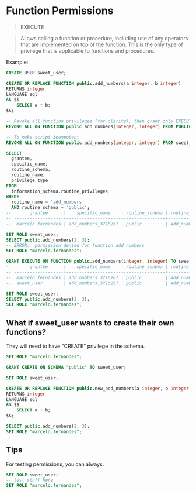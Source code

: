 # Function Permissions

> EXECUTE

> Allows calling a function or procedure, including use of any operators that
> are implemented on top of the function. This is the only type of privilege
> that is applicable to functions and procedures.


Example:

```sql
CREATE USER sweet_user;

CREATE OR REPLACE FUNCTION public.add_numbers(a integer, b integer)
RETURNS integer
LANGUAGE sql
AS $$
    SELECT a + b;
$$;

-- Revoke all function privileges (for clarity), then grant only EXECUTE
REVOKE ALL ON FUNCTION public.add_numbers(integer, integer) FROM PUBLIC;

-- To make script idempotent
REVOKE ALL ON FUNCTION public.add_numbers(integer, integer) FROM sweet_user;

SELECT
  grantee,
  specific_name,
  routine_schema,
  routine_name,
  privilege_type
FROM
  information_schema.routine_privileges
WHERE
  routine_name = 'add_numbers'
  AND routine_schema = 'public';
--       grantee      |    specific_name    | routine_schema | routine_name | privilege_type
-- -------------------+---------------------+----------------+--------------+----------------
--  marcelo.fernandes | add_numbers_3716267 | public         | add_numbers  | EXECUTE

SET ROLE sweet_user;
SELECT public.add_numbers(2, 3);
-- ERROR:  permission denied for function add_numbers
SET ROLE "marcelo.fernandes";

GRANT EXECUTE ON FUNCTION public.add_numbers(integer, integer) TO sweet_user;
--       grantee      |    specific_name    | routine_schema | routine_name | privilege_type
-- -------------------+---------------------+----------------+--------------+----------------
--  marcelo.fernandes | add_numbers_3716267 | public         | add_numbers  | EXECUTE
--  sweet_user        | add_numbers_3716267 | public         | add_numbers  | EXECUTE

SET ROLE sweet_user;
SELECT public.add_numbers(2, 3);
SET ROLE "marcelo.fernandes";
```

## What if sweet_user wants to create their own functions?

They will need to have "CREATE" privilege in the schema.

```sql
SET ROLE "marcelo.fernandes";

GRANT CREATE ON SCHEMA "public" TO sweet_user;

SET ROLE sweet_user;

CREATE OR REPLACE FUNCTION public.new_add_numbers(a integer, b integer)
RETURNS integer
LANGUAGE sql
AS $$
    SELECT a + b;
$$;

SELECT public.add_numbers(2, 3);
SET ROLE "marcelo.fernandes";
```

## Tips

For testing permissions, you can always:

```sql
SET ROLE sweet_user;
-- test stuff here
SET ROLE "marcelo.fernandes";
```
